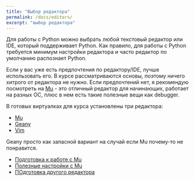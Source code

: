 ```yaml
---
title: "Выбор редактора"
permalink: /docs/editors/
excerpt: "выбор редактора"
---
```


Для работы с Python можно выбрать любой текстовый редактор или IDE,
который поддерживает Python. Как правило, для работы с Python требуется
минимум настройки редактора и часто редактор по умолчанию распознает Python.

Если у вас уже есть предпочтения по редактору/IDE, лучше использовать его.
В курсе рассматриваются основы, поэтому ничего хитрого от редактора не нужно.
Если предпочтений нет, я рекомендую посмотреть на [Mu](https://pyneng.github.io/docs/mu/) - это
отличный редактор для начинающих, работает на разных ОС, плюс в нем есть такие полезные вещи как debugger.

В готовых виртуалках для курса установлены три редактора:

* [Mu](https://pyneng.github.io/docs/mu/)
* [Geany](https://pyneng.github.io/docs/geany/)
* [Vim](https://www.youtube.com/playlist?list=PLah0HUih_ZRkiQXDuElo_JW9OfmbEXRpj)

Geany просто как запасной вариант на случай если Mu почему-то не понравится.


* [Подготовка к работе с Mu](https://pyneng.github.io/docs/mu-prepare/)
* [Полезные настройки с Mu](https://pyneng.github.io/docs/mu/)
* [ПОдготовка другого редактора](https://pyneng.github.io/docs/editor-prepare/)

